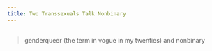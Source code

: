 ```yaml
---
title: Two Transsexuals Talk Nonbinary
---
```


##
> genderqueer (the term in vogue in my twenties) and nonbinary
##

